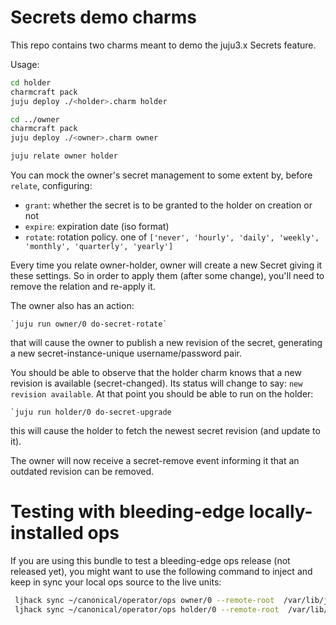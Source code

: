 # Secrets demo charms

This repo contains two charms meant to demo the juju3.x Secrets feature.

Usage:

```bash
cd holder
charmcraft pack
juju deploy ./<holder>.charm holder

cd ../owner
charmcraft pack
juju deploy ./<owner>.charm owner

juju relate owner holder
``` 

You can mock the owner's secret management to some extent by, before `relate`, configuring:
 
 - `grant`: whether the secret is to be granted to the holder on creation or not
 - `expire`: expiration date (iso format)
 - `rotate`: rotation policy. one of `['never', 'hourly', 'daily', 'weekly', 'monthly', 'quarterly', 'yearly']`

Every time you relate owner-holder, owner will create a new Secret giving it these settings. So in order to apply them (after some change), you'll need to remove the relation and re-apply it.

The owner also has an action:

    `juju run owner/0 do-secret-rotate`

that will cause the owner to publish a new revision of the secret, generating a new secret-instance-unique username/password pair. 

You should be able to observe that the holder charm knows that a new revision is available (secret-changed). Its status will change to say: `new revision available`.
At that point you should be able to run on the holder:

    `juju run holder/0 do-secret-upgrade

this will cause the holder to fetch the newest secret revision (and update to it).

The owner will now receive a secret-remove event informing it that an outdated revision can be removed.


# Testing with bleeding-edge locally-installed ops

If you are using this bundle to test a bleeding-edge ops release (not released yet), you might want to use the following command to inject and keep in sync your local ops source to the live units:

```bash
 ljhack sync ~/canonical/operator/ops owner/0 --remote-root  /var/lib/juju/agents/unit-owner-0/charm/venv/ops
 ljhack sync ~/canonical/operator/ops holder/0 --remote-root  /var/lib/juju/agents/unit-holder-0/charm/venv/ops 
 ```
